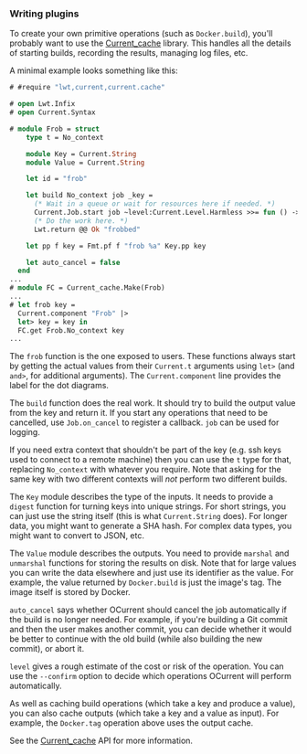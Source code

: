 ### Writing plugins

To create your own primitive operations (such as `Docker.build`), you'll probably want to use the 
[Current_cache](https://ocurrent.github.io/ocurrent/current/Current_cache/index.html) library.
This handles all the details of starting builds, recording the results, managing log files, etc.

A minimal example looks something like this:

```ocaml
# #require "lwt,current,current.cache"

# open Lwt.Infix
# open Current.Syntax

# module Frob = struct
    type t = No_context

    module Key = Current.String
    module Value = Current.String

    let id = "frob"

    let build No_context job _key =
      (* Wait in a queue or wait for resources here if needed. *)
      Current.Job.start job ~level:Current.Level.Harmless >>= fun () ->
      (* Do the work here. *)
      Lwt.return @@ Ok "frobbed"

    let pp f key = Fmt.pf f "frob %a" Key.pp key

    let auto_cancel = false
  end
...
# module FC = Current_cache.Make(Frob)
...
# let frob key =
  Current.component "Frob" |>
  let> key = key in
  FC.get Frob.No_context key
...
```

The `frob` function is the one exposed to users.
These functions always start by getting the actual values
from their `Current.t` arguments using `let>` (and `and>`, for additional arguments).
The `Current.component` line provides the label for the dot diagrams.

The `build` function does the real work.
It should try to build the output value from the key and return it.
If you start any operations that need to be cancelled, use `Job.on_cancel` to register a callback.
`job` can be used for logging.

If you need extra context that shouldn't be part of the key
(e.g. ssh keys used to connect to a remote machine)
then you can use the `t` type for that, replacing `No_context` with whatever you require.
Note that asking for the same key with two different contexts will *not* perform two different builds.

The `Key` module describes the type of the inputs.
It needs to provide a `digest` function for turning keys into unique strings.
For short strings, you can just use the string itself (this is what `Current.String` does).
For longer data, you might want to generate a SHA hash.
For complex data types, you might want to convert to JSON, etc.

The `Value` module describes the outputs.
You need to provide `marshal` and `unmarshal` functions for storing the results on disk.
Note that for large values you can write the data elsewhere and just use its identifier as the value.
For example, the value returned by `Docker.build` is just the image's tag.
The image itself is stored by Docker.

`auto_cancel` says whether OCurrent should cancel the job automatically if the build is no longer
needed. For example, if you're building a Git commit and then the user makes another commit, you can decide
whether it would be better to continue with the old build (while also building the new commit), or abort it.

`level` gives a rough estimate of the cost or risk of the operation.
You can use the `--confirm` option to decide which operations OCurrent will perform automatically.

As well as caching build operations (which take a key and produce a value), you can also cache outputs
(which take a key and a value as input). For example, the `Docker.tag` operation above uses the output cache.

See the [Current_cache](https://ocurrent.github.io/ocurrent/current/Current_cache/index.html) API for more information.

